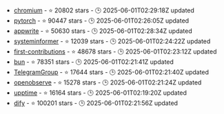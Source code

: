 - [chromium](https://github.com/chromium/chromium) - ⭐ 20802 stars - 🕒 2025-06-01T02:29:18Z updated
- [pytorch](https://github.com/pytorch/pytorch) - ⭐ 90447 stars - 🕒 2025-06-01T02:26:05Z updated
- [appwrite](https://github.com/appwrite/appwrite) - ⭐ 50630 stars - 🕒 2025-06-01T02:28:34Z updated
- [systeminformer](https://github.com/winsiderss/systeminformer) - ⭐ 12039 stars - 🕒 2025-06-01T02:24:22Z updated
- [first-contributions](https://github.com/firstcontributions/first-contributions) - ⭐ 48678 stars - 🕒 2025-06-01T02:23:12Z updated
- [bun](https://github.com/oven-sh/bun) - ⭐ 78351 stars - 🕒 2025-06-01T02:21:41Z updated
- [TelegramGroup](https://github.com/AZeC4/TelegramGroup) - ⭐ 17644 stars - 🕒 2025-06-01T02:21:40Z updated
- [openobserve](https://github.com/openobserve/openobserve) - ⭐ 15278 stars - 🕒 2025-06-01T02:21:24Z updated
- [upptime](https://github.com/upptime/upptime) - ⭐ 16164 stars - 🕒 2025-06-01T02:19:20Z updated
- [dify](https://github.com/langgenius/dify) - ⭐ 100201 stars - 🕒 2025-06-01T02:21:56Z updated
